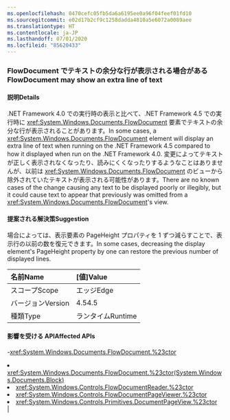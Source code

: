 ```yaml
---
ms.openlocfilehash: 0470cefc05fb5da6a6195ee0a96f04feef01fd10
ms.sourcegitcommit: e02d17b2cf9c1258dadda4810a5e6072a0089aee
ms.translationtype: HT
ms.contentlocale: ja-JP
ms.lasthandoff: 07/01/2020
ms.locfileid: "85620433"
---
```

### <a name="flowdocument-may-show-an-extra-line-of-text"></a><span data-ttu-id="ddc1e-101">FlowDocument でテキストの余分な行が表示される場合がある</span><span class="sxs-lookup"><span data-stu-id="ddc1e-101">FlowDocument may show an extra line of text</span></span>

#### <a name="details"></a><span data-ttu-id="ddc1e-102">説明</span><span class="sxs-lookup"><span data-stu-id="ddc1e-102">Details</span></span>

<span data-ttu-id="ddc1e-103">.NET Framework 4.0 での実行時の表示と比べて、.NET Framework 4.5 での実行時に <xref:System.Windows.Documents.FlowDocument> 要素でテキストの余分な行が表示されることがあります。</span><span class="sxs-lookup"><span data-stu-id="ddc1e-103">In some cases, a <xref:System.Windows.Documents.FlowDocument> element will display an extra line of text when running on the .NET Framework 4.5 compared to how it displayed when run on the .NET Framework 4.0.</span></span> <span data-ttu-id="ddc1e-104">変更によってテキストが正しく表示されなくなったり、読みにくくなったりするようなことはありませんが、以前は <xref:System.Windows.Documents.FlowDocument> のビューから除外されていたテキストが表示される可能性があります。</span><span class="sxs-lookup"><span data-stu-id="ddc1e-104">There are no known cases of the change causing any text to be displayed poorly or illegibly, but it could cause text to appear that previously was omitted from a <xref:System.Windows.Documents.FlowDocument>'s view.</span></span>

#### <a name="suggestion"></a><span data-ttu-id="ddc1e-105">提案される解決策</span><span class="sxs-lookup"><span data-stu-id="ddc1e-105">Suggestion</span></span>

<span data-ttu-id="ddc1e-106">場合によっては、表示要素の PageHeight プロパティを 1 ずつ減らすことで、表示行の以前の数を復元できます。</span><span class="sxs-lookup"><span data-stu-id="ddc1e-106">In some cases, decreasing the display element's PageHeight property by one can restore the previous number of displayed lines.</span></span>

| <span data-ttu-id="ddc1e-107">名前</span><span class="sxs-lookup"><span data-stu-id="ddc1e-107">Name</span></span>    | <span data-ttu-id="ddc1e-108">[値]</span><span class="sxs-lookup"><span data-stu-id="ddc1e-108">Value</span></span>       |
|:--------|:------------|
| <span data-ttu-id="ddc1e-109">スコープ</span><span class="sxs-lookup"><span data-stu-id="ddc1e-109">Scope</span></span>   |<span data-ttu-id="ddc1e-110">エッジ</span><span class="sxs-lookup"><span data-stu-id="ddc1e-110">Edge</span></span>|
|<span data-ttu-id="ddc1e-111">バージョン</span><span class="sxs-lookup"><span data-stu-id="ddc1e-111">Version</span></span>|<span data-ttu-id="ddc1e-112">4.5</span><span class="sxs-lookup"><span data-stu-id="ddc1e-112">4.5</span></span>|
|<span data-ttu-id="ddc1e-113">種類</span><span class="sxs-lookup"><span data-stu-id="ddc1e-113">Type</span></span>|<span data-ttu-id="ddc1e-114">ランタイム</span><span class="sxs-lookup"><span data-stu-id="ddc1e-114">Runtime</span></span>

#### <a name="affected-apis"></a><span data-ttu-id="ddc1e-115">影響を受ける API</span><span class="sxs-lookup"><span data-stu-id="ddc1e-115">Affected APIs</span></span>

-<xref:System.Windows.Documents.FlowDocument.%23ctor></li><li><xref:System.Windows.Documents.FlowDocument.%23ctor(System.Windows.Documents.Block)></li><li><xref:System.Windows.Controls.FlowDocumentReader.%23ctor></li><li><xref:System.Windows.Controls.FlowDocumentPageViewer.%23ctor></li><li><xref:System.Windows.Controls.Primitives.DocumentPageView.%23ctor></li></ul>|
